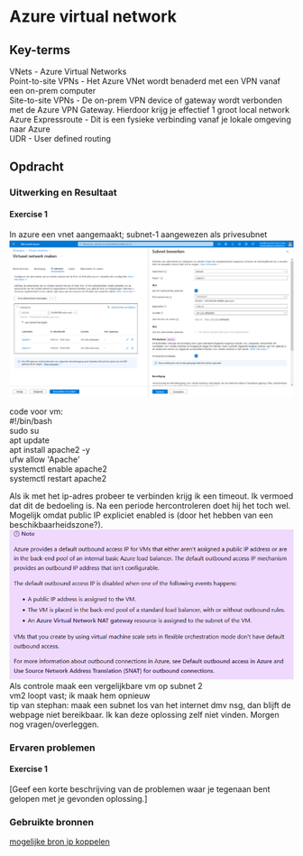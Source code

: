 # Azure virtual network

## Key-terms
VNets - Azure Virtual Networks  
Point-to-site VPNs - Het Azure VNet wordt benaderd met een VPN vanaf een on-prem computer  
Site-to-site VPNs - De on-prem VPN device of gateway wordt verbonden met de Azure VPN Gateway. Hierdoor krijg je effectief 1 groot local network  
Azure Expressroute - Dit is een fysieke verbinding vanaf je lokale omgeving naar Azure  
UDR - User defined routing  

## Opdracht
### Uitwerking en Resultaat
#### Exercise 1
In azure een vnet aangemaakt; subnet-1 aangewezen als privesubnet  
![subnet1 setup](Images/10-subnet1-setup.PNG)  

code voor vm:  
    #!/bin/bash  
    sudo su  
    apt update  
    apt install apache2 -y  
    ufw allow 'Apache'  
    systemctl enable apache2  
    systemctl restart apache2  

Als ik met het ip-adres probeer te verbinden krijg ik een timeout. Ik vermoed dat dit de bedoeling is. Na een periode hercontroleren doet hij het toch wel. Mogelijk omdat public IP expliciet enabled is (door het hebben van een beschikbaarheidszone?).  
![ip note](Images/10-ip-note.PNG)  
Als controle maak een vergelijkbare vm op subnet 2  
vm2 loopt vast; ik maak hem opnieuw  
tip van stephan: maak een subnet los van het internet dmv nsg, dan blijft de webpage niet bereikbaar. Ik kan deze oplossing zelf niet vinden. Morgen nog vragen/overleggen.  

### Ervaren problemen
#### Exercise 1
[Geef een korte beschrijving van de problemen waar je tegenaan bent gelopen met je gevonden oplossing.]

### Gebruikte bronnen
[mogelijke bron ip koppelen](https://learn.microsoft.com/en-us/azure/virtual-network/ip-services/associate-public-ip-address-vm?tabs=azure-portal)